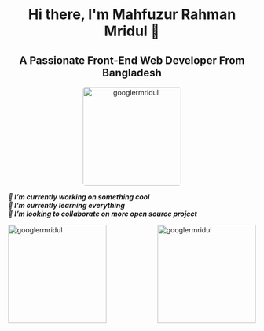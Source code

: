 <h1 align="center">Hi there, I'm Mahfuzur Rahman Mridul 👋</h1>
<h2 align="center">A Passionate Front-End Web Developer From Bangladesh</h2>

<div align="center" width="100%">
  <img align="center" height="200" style="border-radius: 5px" src="https://miro.medium.com/max/1360/0*7Q3yvSIv_t0ioJ-Z.gif" alt="googlermridul" />
</div>

<b> <i> 🔭 I’m currently working on something cool </b> </i> <br>
<b> <i> 🌱 I’m currently learning everything </b> </i> <br>
<b> <i> 👯 I’m looking to collaborate on more open source project </b> </i> <br>
<!-- <b> <i> 🤔 I’m looking for help with ... </b> </i> <br>
<b> <i> 💬 Ask me about ... </b> </i> <br>
<b> <i> 📫 How to reach me: ... </b> </i> <br>
<b> <i> 😄 Pronouns: ... </b> </i> <br>
<b> <i> ⚡ Fun fact: ... </b> </i> -->




<img align="left" height="200" src="https://github-readme-stats.vercel.app/api?username=googlermridul&show_icons=true&locale=en" alt="googlermridul" />

<img align="right" height="200" src="https://github-readme-stats.vercel.app/api/top-langs?username=googlermridul&show_icons=true&locale=en&layout=compact" alt="googlermridul" />




